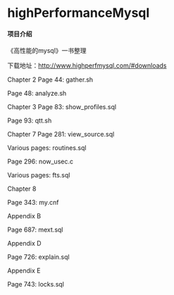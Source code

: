 # highPerformanceMysql

#### 项目介绍
《高性能的mysql》一书整理

下载地址：http://www.highperfmysql.com/#downloads

Chapter 2
Page 44: gather.sh

Page 48: analyze.sh

Chapter 3
Page 83: show_profiles.sql

Page 93: qtt.sh

Chapter 7
Page 281: view_source.sql

Various pages: routines.sql

Page 296: now_usec.c

Various pages: fts.sql

Chapter 8

Page 343: my.cnf

Appendix B

Page 687: mext.sql

Appendix D

Page 726: explain.sql

Appendix E

Page 743: locks.sql
